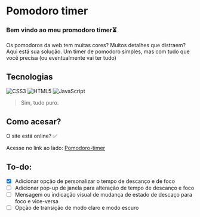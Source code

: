 # Pomodoro timer
### Bem vindo ao meu promodoro timer⏳

Os pomodoros da web tem muitas cores? Muitos detalhes que distraem? Aqui está sua solução. Um timer de pomodoro simples, mas com tudo que você precisa (ou eventualmente vai ter tudo)

## Tecnologias
![CSS3](https://img.shields.io/badge/css3-%231572B6.svg?style=for-the-badge&logo=css3&logoColor=white)
![HTML5](https://img.shields.io/badge/html5-%23E34F26.svg?style=for-the-badge&logo=html5&logoColor=white)
![JavaScript](https://img.shields.io/badge/javascript-%23323330.svg?style=for-the-badge&logo=javascript&logoColor=%23F7DF1E)

> Sim, tudo puro.

## Como acesar?
O site está online? ✅

Acesse no link ao lado: [Pomodoro-timer](https://pomodoro-timer-chi-roan.vercel.app/)

## To-do:
- [x] Adicionar opção de personalizar o tempo de descanço e de foco
- [ ] Adicionar pop-up de janela para alteração de tempo de descanço e foco
- [ ] Mensagem ou indicação visual de mudança de estado de descaço para foco e vice-versa 
- [ ] Opção de transição de modo claro e modo escuro
